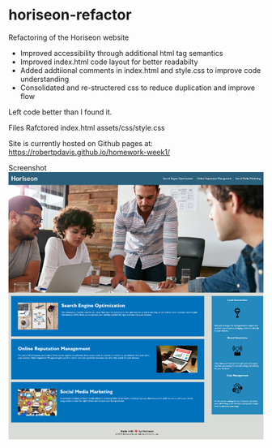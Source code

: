 # horiseon-refactor
Refactoring of the Horiseon website

* Improved accessibility through additional html tag semantics
* Improved index.html code layout for better readabilty
* Added addtiional comments in index.html and style.css to improve code understanding
* Consolidated and re-structered css to reduce duplication and improve flow

Left code better than I found it.

Files Rafctored
index.html
assets/css/style.css
  
Site is currently hosted on Github pages at: https://robertpdavis.github.io/homework-week1/ 

Screenshot
![Webpage screenshot](https://github.com/robertpdavis/homework-week1/blob/main/screenshot.png "Screenshot of webpage")
